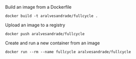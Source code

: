 Build an image from a Dockerfile

```
docker build -t aralvesandrade/fullcycle .
```

Upload an image to a registry

```
docker push aralvesandrade/fullcycle
```

Create and run a new container from an image

```
docker run --rm --name fullcycle aralvesandrade/fullcycle
```
